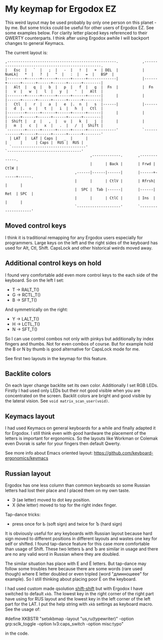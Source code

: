 My keymap for Ergodox EZ
========================

This weird layout may be used probably by only one person on this
planet - by me. But some tricks could be useful for other users of
Ergodox EZ. See some examples below. For clarity letter placed keys
referenced to their QWERTY counterparts. I think after using Ergodox
awhile I will backport changes to general Keymacs.

The current layout is:

    ,--------------------------------------------------.           ,--------------------------------------------------.
    |   Esc  |   `  |   ;  |   -  |   !  |   +  | DEL  |           | NumLk|   *  |   ?  |   "  |   :  |   =  |   BSP  |
    |--------+------+------+------+------+-------------|           |------+------+------+------+------+------+--------|
    |   Alt  |   q  |   b  |   p  |   f  |   g  |  Fn  |           |  Fn  |   v  |   w  |   l  |   y  |   '  |   Alt  |
    |--------+------+------+------+------+------|      |           |      |------+------+------+------+------+--------|
    |   Ctl  |   r  |   a  |   e  |.  n  |   s  |------|           |------|   d  |.  o  |   t  |   i  |   h  |   Ctl  |
    |--------+------+------+------+------+------|      |           |      |------+------+------+------+------+--------|
    |  Shift |   z  |   ,  |   u  |   k  |   j  |      |           |      |   m  |   c  |   x  |   .  |   /  |  Shift |
    `--------+------+------+------+------+-------------'           `-------------+------+------+------+------+--------'
      | LAT  |  LAT | Caps |   _  |      |                                       |      |      | Caps |  RUS |  RUS |
      `----------------------------------'                                       `----------------------------------'
                                           ,-------------.       ,-------------.
                                           |      | Back |       | Frwd | CtlW |
                                    ,------|------|------|       |------+------+------.
                                    |      |      | CtlV |       | Rfrsh|      |      |
                                    |  SPC |  Tab |------|       |------| Ret  | SPC  |
                                    |      |      | CtlC |       | Ins  |      |      |
                                    `--------------------'       `--------------------'


Moved control keys
------------------

I think it is traditional remapping for any Ergodox users especially
for programmers. Large keys on the left and the right sides of the
keyboard has used for Alt, Ctl, Shift. CapsLock and other historical
weirds moved away.

Additional control keys on hold
-------------------------------

I found very comfortable add even more control keys to the each side
of the keyboard. So on the left I set:

* T -> RALT_T()
* G -> RCTL_T()
* B -> SFT_T()

And symmetrically on the right:

* Y -> LALT_T()
* H -> LCTL_T()
* N -> SFT_T()

So I can use control combos not only with pinkys but additionally by
index fingers and thumbs. Not for even combos of course. But for
example hold the B or N by thumb is good alternative for CapsLock mode
for me.

See first two layouts in the keymap for this feature.

Backlite colors
---------------

On each layer change backlite set its own color. Additionally I set
RGB LEDs. Firstly I had used only LEDs but their not good visible when
you are concentrated on the screen. Backlit colors are bright and good
visible by the lateral vision. See `void matrix_scan_user(void)`.

Keymacs layout
--------------

I had used Keymacs on general keyboards for a while and finally
adapted it for Ergodox. I still think even with good hardware the
placement of the letters is important for ergonomics. So the layouts
like Workman or Colemak even Dvorak is safer for your fingers then
default Qwerty.

See more info about Emacs oriented layout:
https://github.com/keyboard-ergonomics/keymacs

Russian layout
--------------

Ergodox has one less column than common keyboards so some Russian
letters had lost their place and I placed them on my own taste.

* Э (ae letter) moved to dot key position.
* Х (khe letter) moved to top for the right index finger.

Tap-dance tricks:

* press once for Ь (soft sign) and twice for Ъ (hard sign)

It is obviously useful for any keyboards with Russian layout because
hard sign moved to different positions in different layouts and wastes
one key for self or shifted. I found tap-dance feature for this case
more comfortable than usage of Shift. These two letters Ь and Ъ are
similar in usage and there are no any valid word in Russian where they
are doubled.

The similar situation has place with Е and Ё letters. But tap-dance
may follow some troubles here because there are some words (rare used
though) where Е letter doubled or even tripled (word "длинношеее" for
example). So I still thinking about placing poor Ё on the keyboard.

I had used custom made
qsolution [shift-shift](https://github.com/grafov/shift-shift) but
with Ergodox I have switched to default `xkb`. The lowest key in the
right corner of the right part have using for RUS layout and the
lowest key in the left corner of the left part for the LAT. I put the
help string with `xkb` settings as keyboard macro. See the usage of:

   #define XKBSTR "setxkbmap -layout \"us,ru(typewriter)\" -option grp:sclk_toggle -option lv3:caps_switch -option misc:typo"

in the code.
